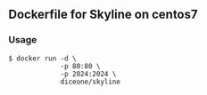 
## Dockerfile for Skyline on centos7

### Usage

    $ docker run -d \
                 -p 80:80 \
                 -p 2024:2024 \
                 diceone/skyline

